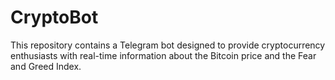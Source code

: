 # CryptoBot
 This repository contains a Telegram bot designed to provide cryptocurrency enthusiasts with real-time information about the Bitcoin price and the Fear and Greed Index.
